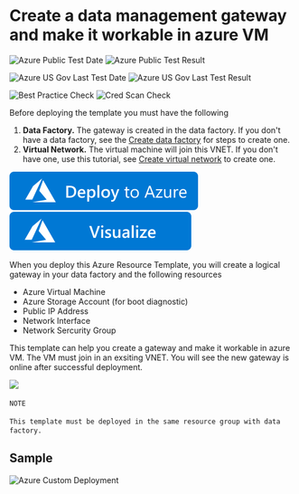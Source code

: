 # Create a data management gateway and make it workable in azure VM

![Azure Public Test Date](https://azurequickstartsservice.blob.core.windows.net/badges/101-vm-with-data-management-gateway/PublicLastTestDate.svg)
![Azure Public Test Result](https://azurequickstartsservice.blob.core.windows.net/badges/101-vm-with-data-management-gateway/PublicDeployment.svg)

![Azure US Gov Last Test Date](https://azurequickstartsservice.blob.core.windows.net/badges/101-vm-with-data-management-gateway/FairfaxLastTestDate.svg)
![Azure US Gov Last Test Result](https://azurequickstartsservice.blob.core.windows.net/badges/101-vm-with-data-management-gateway/FairfaxDeployment.svg)

![Best Practice Check](https://azurequickstartsservice.blob.core.windows.net/badges/101-vm-with-data-management-gateway/BestPracticeResult.svg)
![Cred Scan Check](https://azurequickstartsservice.blob.core.windows.net/badges/101-vm-with-data-management-gateway/CredScanResult.svg)

Before deploying the template you must have the following

1. **Data Factory.** The gateway is created in the data factory. If you don't
   have a data factory, see the
   [Create data factory](https://docs.microsoft.com/en-us/azure/data-factory/data-factory-move-data-between-onprem-and-cloud#create-data-factory)
   for steps to create one.
2. **Virtual Network.** The virtual machine will join this VNET. If you don't
   have one, use this tutorial, see
   [Create virtual network](https://docs.microsoft.com/en-us/azure/virtual-network/virtual-networks-create-vnet-arm-pportal#create-a-virtual-network)
   to create one.

[![Deploy To Azure](https://raw.githubusercontent.com/Azure/azure-quickstart-templates/master/1-CONTRIBUTION-GUIDE/images/deploytoazure.svg?sanitize=true)]("https://portal.azure.com/#create/Microsoft.Template/uri/https%3A%2F%2Fraw.githubusercontent.com%2FAzure%2Fazure-quickstart-templates%2Fmaster%2F101-vm-with-data-management-gateway%2Fazuredeploy.json")
[![Visualize](https://raw.githubusercontent.com/Azure/azure-quickstart-templates/master/1-CONTRIBUTION-GUIDE/images/visualizebutton.svg?sanitize=true)]("http://armviz.io/#/?load=https%3A%2F%2Fraw.githubusercontent.com%2FAzure%2Fazure-quickstart-templates%2Fmaster%2F101-vm-with-data-management-gateway%2Fazuredeploy.json")

When you deploy this Azure Resource Template, you will create a logical gateway
in your data factory and the following resources

- Azure Virtual Machine
- Azure Storage Account (for boot diagnostic)
- Public IP Address
- Network Interface
- Network Sercurity Group

This template can help you create a gateway and make it workable in azure VM.
The VM must join in an exsiting VNET. You will see the new gateway is online
after successful deployment.

![](images/online.png)

```
NOTE

This template must be deployed in the same resource group with data factory.
```

## Sample

![Azure Custom Deployment](images/screenshot.png)
